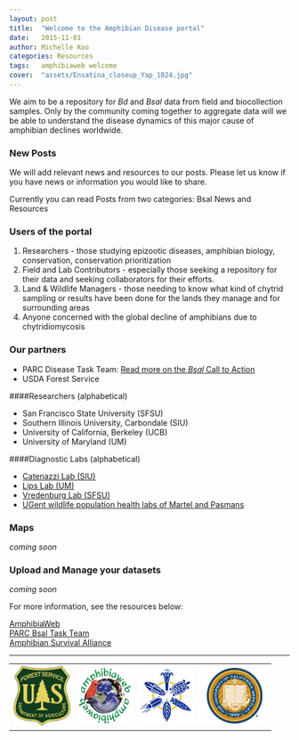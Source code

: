 ```yaml
---
layout: post
title:  "Welcome to the Amphibian Disease portal"
date:   2015-11-01
author: Michelle Koo
categories: Resources
tags:	amphibiaweb welcome 
cover:  "assets/Ensatina_closeup_Yap_1024.jpg"
---
```


We aim to be a repository for _Bd_ and _Bsal_ data from field and biocollection samples. Only by the community coming together to aggregate data will we be able to understand the disease dynamics of this major cause of amphibian declines worldwide.

### New Posts

We will add relevant news and resources to our posts. Please let us know if you have news or information you would like to share.     

Currently you can read Posts from two categories: Bsal News and Resources

### Users of the portal    

<ol>
          <li>
            Researchers - those studying epizootic diseases, amphibian
            biology, conservation, conservation prioritization
          </li>
          <li>
            Field and Lab Contributors - especially those seeking a
            repository for their data and seeking collaborators for
            their efforts.
          </li>
          <li>
            Land & Wildlife Managers - those needing to know what kind
            of chytrid sampling or results have been done for the
            lands they manage and for surrounding areas
          </li>
          <li>
            Anyone concerned with the global decline of amphibians due to chytridiomycosis
          </li>
        </ol>



### Our partners     
- PARC Disease Task Team: [Read more on the _Bsal_ Call to Action](http://www.parcplace.org/parcplace/images/stories/pdf/BsalBrief.pdf)
- USDA Forest Service

####Researchers (alphabetical)
- San Francisco State University (SFSU) 
- Southern Illinois University, Carbondale (SIU) 
- University of California, Berkeley (UCB)
- University of Maryland (UM)
   
####Diagnostic Labs (alphabetical) 
- [Catenazzi Lab (SIU)](http://catenazzi.weebly.com/)
- [Lips Lab (UM)](http://lipslab.weebly.com/)
- [Vredenburg Lab (SFSU)](http://www.vredenburglab.com/)
- [UGent wildlife population health labs of Martel and Pasmans](http://www.ugent.be/di/di05/nl/dienstverlening/kliniek/amfibie.htm)


### Maps
_coming soon_

### Upload and Manage your datasets
_coming soon_

    
For more information, see the resources below:

[AmphibiaWeb](http://amphibiaweb.org)     
[PARC Bsal Task Team](http://parcplace.org/parcplace/resources/disease-task-team.html)      
[Amphibian Survival Alliance](http://www.amphibians.org/)

<hr>
<table><tr>
<td><img src="/assets/USDA_FS.jpg" style="height:110px;" alt="US Forest Service"/></td>
<td><a href="http://amphibiaweb.org"><img src="/assets/awlogomed.jpg" style="height:100px;" alt="AmphibiaWeb"/></a></td>
<td><img src="/assets/bnhm_logo_large.jpg" style="height:100px;" alt="BNHM"/></td>
<td><img src="/assets/UCBseal.gif" style="height:100px;" alt="UC Berkeley"/>
</td></tr></table>



